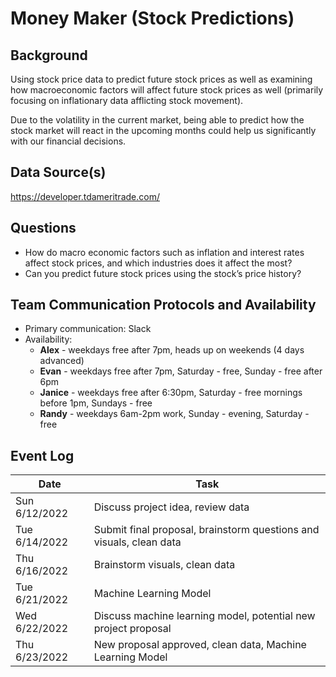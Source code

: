 # Money Maker (Stock Predictions)

## Background
Using stock price data to predict future stock prices as well as examining how macroeconomic factors will affect future stock prices as well (primarily focusing on inflationary data afflicting stock movement).

Due to the volatility in the current market, being able to predict how the stock market will react in the upcoming months could help us significantly with our financial decisions. 

## Data Source(s)
https://developer.tdameritrade.com/

## Questions
- How do macro economic factors such as inflation and interest rates  affect stock prices, and which industries does it affect the most?
- Can you predict future stock prices using the stock’s price history?

## Team Communication Protocols and Availability
- Primary communication: Slack
- Availability:
    - **Alex** - weekdays free after 7pm, heads up on weekends (4 days advanced)
    - **Evan** - weekdays free after 7pm, Saturday - free, Sunday - free after 6pm
    - **Janice** - weekdays free after 6:30pm, Saturday - free mornings before 1pm, Sundays - free
    - **Randy** - weekdays 6am-2pm work, Sunday - evening, Saturday - free

## Event Log

| Date | Task |
| ------------- | ------------- |
| Sun 6/12/2022  | Discuss project idea, review data |
| Tue 6/14/2022  | Submit final proposal, brainstorm questions and visuals, clean data  |
| Thu 6/16/2022  | Brainstorm visuals, clean data |
| Tue 6/21/2022  | Machine Learning Model |
| Wed 6/22/2022  | Discuss machine learning model, potential new project proposal |
| Thu 6/23/2022  | New proposal approved, clean data, Machine Learning Model |